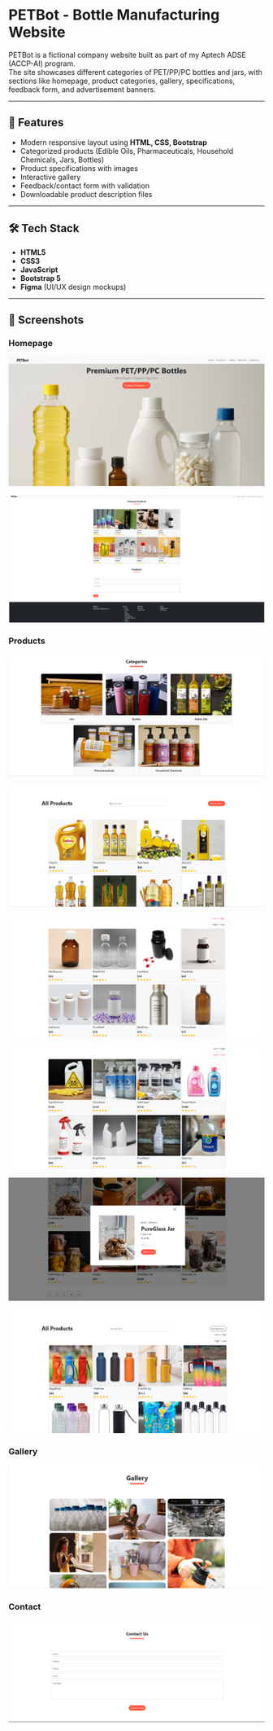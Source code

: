 # PETBot - Bottle Manufacturing Website  

PETBot is a fictional company website built as part of my Aptech ADSE (ACCP-AI) program.  
The site showcases different categories of PET/PP/PC bottles and jars, with sections like homepage, product categories, gallery, specifications, feedback form, and advertisement banners.  

---

## 🚀 Features
- Modern responsive layout using **HTML, CSS, Bootstrap**
- Categorized products (Edible Oils, Pharmaceuticals, Household Chemicals, Jars, Bottles)
- Product specifications with images
- Interactive gallery
- Feedback/contact form with validation
- Downloadable product description files

---

## 🛠 Tech Stack
- **HTML5**
- **CSS3**
- **JavaScript**
- **Bootstrap 5**
- **Figma** (UI/UX design mockups)

---

## 📸 Screenshots

### Homepage
![Homepage Hero](https://raw.githubusercontent.com/TechShabi/PETBOT-Website/main/images/homepage-hero.png)

![Full Homepage](https://raw.githubusercontent.com/TechShabi/PETBOT-Website/main/images/homepage-full.png)

### Products
![Products](https://raw.githubusercontent.com/TechShabi/PETBOT-Website/main/images/products.png)

![Edible Oils](https://raw.githubusercontent.com/TechShabi/PETBOT-Website/main/images/edible-oils.png)

![Pharmaceuticals](https://raw.githubusercontent.com/TechShabi/PETBOT-Website/main/images/pharmaceuticals.png)

![Household](https://raw.githubusercontent.com/TechShabi/PETBOT-Website/main/images/household.png)

![Jars](https://raw.githubusercontent.com/TechShabi/PETBOT-Website/main/images/jars.png)

![Bottles](https://raw.githubusercontent.com/TechShabi/PETBOT-Website/main/images/bottles.png)

### Gallery
![Gallery](https://raw.githubusercontent.com/TechShabi/PETBOT-Website/main/images/gallery.png)

### Contact
![Contact](https://raw.githubusercontent.com/TechShabi/PETBOT-Website/main/images/contact.png)



 
 
